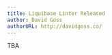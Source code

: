 ```yaml
---
title: Liquibase Linter Released
author: David Goss
authorURL: http://davidgoss.co/
---
```


TBA

<!--truncate-->

